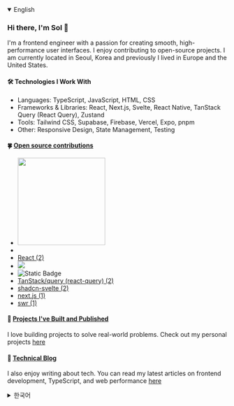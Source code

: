 <details open>
  <summary>English</summary>

### Hi there, I'm Sol 👋
I'm a frontend engineer with a passion for creating smooth, high-performance user interfaces. I enjoy contributing to open-source projects. I am currently located in Seoul, Korea and previously I lived in Europe and the United States. 

#### 🛠 Technologies I Work With
- Languages: TypeScript, JavaScript, HTML, CSS
- Frameworks & Libraries: React, Next.js, Svelte, React Native, TanStack Query (React Query), Zustand
- Tools: Tailwind CSS, Supabase, Firebase, Vercel, Expo, pnpm
- Other: Responsive Design, State Management, Testing

#### 🍀 [Open source contributions](https://github.com/saul-atomrigs/open-source-contributions)

- [<img src="https://badge.ttsalpha.com/api?icon=github&label=toss/slash&status=7%20PR%20merged&color=11126C" width=200/>](https://github.com/toss/slash/pulls?q=is%3Apr+is%3Aclosed+author%3Asaul-atomrigs)
- [<a href='https://github.com/shivamkapasia0' target="_blank"><img alt='' src='https://img.shields.io/badge/toss/slash-100000?style=flat&logo=&logoColor=white&labelColor=black&color=CA4949'/></a><a href='https://github.com/shivamkapasia0' target="_blank"><img alt='' src='https://img.shields.io/badge/7_PR Merged-100000?style=flat&logo=&logoColor=white&labelColor=FFFFFF&color=FFFFFF'/></a>](https://github.com/toss/suspensive/pulls?q=is%3Apr+is%3Aclosed+author%3Asaul-atomrigs)
- [React (2)](https://github.com/facebook/react/pulls?q=is%3Apr+is%3Aclosed+author%3Asaul-atomrigs)
- [<img src="https://img.shields.io/badge/React-20232A?style=for-the-badge&logo=react&logoColor=61DAFB" />](https://github.com/facebook/react/pulls?q=is%3Apr+is%3Aclosed+author%3Asaul-atomrigs)
- ![Static Badge](https://img.shields.io/badge/2_pull_requests)
- [TanStack/query (react-query) (2)](https://github.com/TanStack/query/pulls?q=is%3Apr+author%3Asaul-atomrigs+is%3Aclosed)
- [shadcn-svelte (2)](https://github.com/huntabyte/shadcn-svelte/pulls?q=is%3Apr+is%3Aclosed+author%3Asaul-atomrigs)
- [next.js (1)](https://github.com/vercel/next.js/pull/63355)
- [swr (1)](https://github.com/vercel/swr/pull/2915)

#### 🌈 [Projects I've Built and Published](https://sollee-dev.notion.site/0066c9b8cfa04a7abbb4277ce8b63181)
I love building projects to solve real-world problems. Check out my personal projects [here](https://sollee-dev.notion.site/0066c9b8cfa04a7abbb4277ce8b63181)

#### 📔 [Technical Blog](https://dev.to/solleedata)
I also enjoy writing about tech. You can read my latest articles on frontend development, TypeScript, and web performance [here](https://dev.to/solleedata)

</details>

<details>
  <summary>한국어</summary>

### 안녕하세요, 저는 이솔입니다 👋
프론트엔드 엔지니어로서 원활하고 높은 성능의 사용자 인터페이스를 만드는 것에 열정이 있으며, 오픈 소스 프로젝트에 기여하고 있습니다. 효율적이고 확장 가능한 웹 애플리케이션을 개발하는 데 집중하고 있으며, 훌륭한 동료들과 협업할 수 있는 기회가 있었습니다.

#### 🛠 기술 스택
- 언어: TypeScript, JavaScript, HTML, CSS
- 프레임워크 & 라이브러리: React, Next.js, Svelte, React Native, TanStack Query (React Query), Zustand
- 도구: Tailwind CSS, Supabase, Firebase, Vercel, Expo, pnpm
- 기타: 반응형 디자인, 상태 관리, 테스팅

#### 🍀 [오픈 소스 기여](https://github.com/saul-atomrigs/open-source-contributions)

- [toss/slash (7)](https://github.com/toss/slash/pulls?q=is%3Apr+is%3Aclosed+author%3Asaul-atomrigs)
- [toss/suspensive (5)](https://github.com/toss/suspensive/pulls?q=is%3Apr+is%3Aclosed+author%3Asaul-atomrigs)
- [react (2)](https://github.com/facebook/react/pulls?q=is%3Apr+is%3Aclosed+author%3Asaul-atomrigs)  
- [TanStack/query (react-query) (2)](https://github.com/TanStack/query/pulls?q=is%3Apr+author%3Asaul-atomrigs+is%3Aclosed)
- [shadcn-svelte (2)](https://github.com/huntabyte/shadcn-svelte/pulls?q=is%3Apr+is%3Aclosed+author%3Asaul-atomrigs)
- [next.js (1)](https://github.com/vercel/next.js/pull/63355)
- [swr (1)](https://github.com/vercel/swr/pull/2915)

#### 🌈 [제가 만든 프로젝트들](https://sollee-dev.notion.site/0066c9b8cfa04a7abbb4277ce8b63181)
이 세상의 문제들을 해결하기 위해 프로젝트를 만드는 것을 좋아합니다. 개인 프로젝트를 [여기](https://sollee-dev.notion.site/0066c9b8cfa04a7abbb4277ce8b63181)에서 확인할 수 있습니다.

### 📔 [기술 블로그](https://dev.to/solleedata)
저는 기술에 대해 글 쓰는 것도 좋아합니다. 프론트엔드 개발, TypeScript 및 웹 성능에 관한 최신 글을 [여기](https://dev.to/solleedata)에서 읽을 수 있습니다.

</details>
